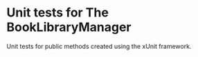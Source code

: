 # **Unit tests for The BookLibraryManager**

Unit tests for public methods created using the xUnit framework.
